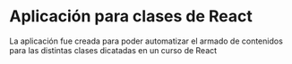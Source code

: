 # Aplicación para clases de React

La aplicación fue creada para poder automatizar el armado de contenidos para las distintas clases dicatadas en un curso de React
